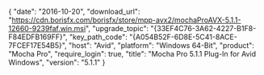 {
  "date": "2016-10-20",
  "download_url": "https://cdn.borisfx.com/borisfx/store/mpp-avx2/mochaProAVX-5.1.1-12660-9239faf.win.msi",
  "upgrade_topic": "{33EF4C76-3A62-4227-B1F8-F84EDFB169FF}",
  "key_path_code": "{A054B52F-6D8E-5C41-8ACE-7FCEF17E54B5}",
  "host": "Avid",
  "platform": "Windows 64-Bit",
  "product": "Mocha Pro",
  "require_login": true,
  "title": "Mocha Pro 5.1.1 Plug-In for Avid Windows",
  "version": "5.1.1"
}
